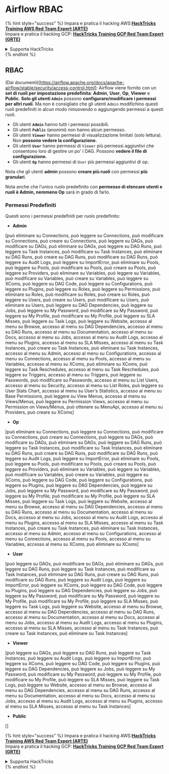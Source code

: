 # Airflow RBAC

{% hint style="success" %}
Impara e pratica il hacking AWS:<img src="../../.gitbook/assets/image (1).png" alt="" data-size="line">[**HackTricks Training AWS Red Team Expert (ARTE)**](https://training.hacktricks.xyz/courses/arte)<img src="../../.gitbook/assets/image (1).png" alt="" data-size="line">\
Impara e pratica il hacking GCP: <img src="../../.gitbook/assets/image (2).png" alt="" data-size="line">[**HackTricks Training GCP Red Team Expert (GRTE)**<img src="../../.gitbook/assets/image (2).png" alt="" data-size="line">](https://training.hacktricks.xyz/courses/grte)

<details>

<summary>Supporta HackTricks</summary>

* Controlla i [**piani di abbonamento**](https://github.com/sponsors/carlospolop)!
* **Unisciti al** 💬 [**gruppo Discord**](https://discord.gg/hRep4RUj7f) o al [**gruppo telegram**](https://t.me/peass) o **seguici** su **Twitter** 🐦 [**@hacktricks\_live**](https://twitter.com/hacktricks\_live)**.**
* **Condividi trucchi di hacking inviando PR ai** [**HackTricks**](https://github.com/carlospolop/hacktricks) e [**HackTricks Cloud**](https://github.com/carlospolop/hacktricks-cloud) repos su github.

</details>
{% endhint %}

## RBAC

(Dai documenti)\[https://airflow.apache.org/docs/apache-airflow/stable/security/access-control.html]: Airflow viene fornito con un **set di ruoli per impostazione predefinita**: **Admin**, **User**, **Op**, **Viewer** e **Public**. **Solo gli utenti `Admin`** possono **configurare/modificare i permessi per altri ruoli**. Ma non è consigliato che gli utenti `Admin` modifichino questi ruoli predefiniti in alcun modo rimuovendo o aggiungendo permessi a questi ruoli.

* Gli utenti **`Admin`** hanno tutti i permessi possibili.
* Gli utenti **`Public`** (anonimi) non hanno alcun permesso.
* Gli utenti **`Viewer`** hanno permessi di visualizzazione limitati (solo lettura). Non **possono vedere la configurazione.**
* Gli utenti **`User`** hanno permessi di `Viewer` più permessi aggiuntivi che consentono loro di gestire un po' i DAG. Possono **vedere il file di configurazione.**
* Gli utenti **`Op`** hanno permessi di `User` più permessi aggiuntivi di op.

Nota che gli utenti **admin** possono **creare più ruoli** con permessi **più granulari**.

Nota anche che l'unico ruolo predefinito con **permesso di elencare utenti e ruoli è Admin, nemmeno Op** sarà in grado di farlo.

### Permessi Predefiniti

Questi sono i permessi predefiniti per ruolo predefinito:

* **Admin**

\[può eliminare su Connections, può leggere su Connections, può modificare su Connections, può creare su Connections, può leggere su DAGs, può modificare su DAGs, può eliminare su DAGs, può leggere su DAG Runs, può leggere su Task Instances, può modificare su Task Instances, può eliminare su DAG Runs, può creare su DAG Runs, può modificare su DAG Runs, può leggere su Audit Logs, può leggere su ImportError, può eliminare su Pools, può leggere su Pools, può modificare su Pools, può creare su Pools, può leggere su Providers, può eliminare su Variables, può leggere su Variables, può modificare su Variables, può creare su Variables, può leggere su XComs, può leggere su DAG Code, può leggere su Configurations, può leggere su Plugins, può leggere su Roles, può leggere su Permissions, può eliminare su Roles, può modificare su Roles, può creare su Roles, può leggere su Users, può creare su Users, può modificare su Users, può eliminare su Users, può leggere su DAG Dependencies, può leggere su Jobs, può leggere su My Password, può modificare su My Password, può leggere su My Profile, può modificare su My Profile, può leggere su SLA Misses, può leggere su Task Logs, può leggere su Website, accesso al menu su Browse, accesso al menu su DAG Dependencies, accesso al menu su DAG Runs, accesso al menu su Documentation, accesso al menu su Docs, accesso al menu su Jobs, accesso al menu su Audit Logs, accesso al menu su Plugins, accesso al menu su SLA Misses, accesso al menu su Task Instances, può creare su Task Instances, può eliminare su Task Instances, accesso al menu su Admin, accesso al menu su Configurations, accesso al menu su Connections, accesso al menu su Pools, accesso al menu su Variables, accesso al menu su XComs, può eliminare su XComs, può leggere su Task Reschedules, accesso al menu su Task Reschedules, può leggere su Triggers, accesso al menu su Triggers, può leggere su Passwords, può modificare su Passwords, accesso al menu su List Users, accesso al menu su Security, accesso al menu su List Roles, può leggere su User Stats Chart, accesso al menu su User's Statistics, accesso al menu su Base Permissions, può leggere su View Menus, accesso al menu su Views/Menus, può leggere su Permission Views, accesso al menu su Permission on Views/Menus, può ottenere su MenuApi, accesso al menu su Providers, può creare su XComs]

* **Op**

\[può eliminare su Connections, può leggere su Connections, può modificare su Connections, può creare su Connections, può leggere su DAGs, può modificare su DAGs, può eliminare su DAGs, può leggere su DAG Runs, può leggere su Task Instances, può modificare su Task Instances, può eliminare su DAG Runs, può creare su DAG Runs, può modificare su DAG Runs, può leggere su Audit Logs, può leggere su ImportError, può eliminare su Pools, può leggere su Pools, può modificare su Pools, può creare su Pools, può leggere su Providers, può eliminare su Variables, può leggere su Variables, può modificare su Variables, può creare su Variables, può leggere su XComs, può leggere su DAG Code, può leggere su Configurations, può leggere su Plugins, può leggere su DAG Dependencies, può leggere su Jobs, può leggere su My Password, può modificare su My Password, può leggere su My Profile, può modificare su My Profile, può leggere su SLA Misses, può leggere su Task Logs, può leggere su Website, accesso al menu su Browse, accesso al menu su DAG Dependencies, accesso al menu su DAG Runs, accesso al menu su Documentation, accesso al menu su Docs, accesso al menu su Jobs, accesso al menu su Audit Logs, accesso al menu su Plugins, accesso al menu su SLA Misses, accesso al menu su Task Instances, può creare su Task Instances, può eliminare su Task Instances, accesso al menu su Admin, accesso al menu su Configurations, accesso al menu su Connections, accesso al menu su Pools, accesso al menu su Variables, accesso al menu su XComs, può eliminare su XComs]

* **User**

\[può leggere su DAGs, può modificare su DAGs, può eliminare su DAGs, può leggere su DAG Runs, può leggere su Task Instances, può modificare su Task Instances, può eliminare su DAG Runs, può creare su DAG Runs, può modificare su DAG Runs, può leggere su Audit Logs, può leggere su ImportError, può leggere su XComs, può leggere su DAG Code, può leggere su Plugins, può leggere su DAG Dependencies, può leggere su Jobs, può leggere su My Password, può modificare su My Password, può leggere su My Profile, può modificare su My Profile, può leggere su SLA Misses, può leggere su Task Logs, può leggere su Website, accesso al menu su Browse, accesso al menu su DAG Dependencies, accesso al menu su DAG Runs, accesso al menu su Documentation, accesso al menu su Docs, accesso al menu su Jobs, accesso al menu su Audit Logs, accesso al menu su Plugins, accesso al menu su SLA Misses, accesso al menu su Task Instances, può creare su Task Instances, può eliminare su Task Instances]

* **Viewer**

\[può leggere su DAGs, può leggere su DAG Runs, può leggere su Task Instances, può leggere su Audit Logs, può leggere su ImportError, può leggere su XComs, può leggere su DAG Code, può leggere su Plugins, può leggere su DAG Dependencies, può leggere su Jobs, può leggere su My Password, può modificare su My Password, può leggere su My Profile, può modificare su My Profile, può leggere su SLA Misses, può leggere su Task Logs, può leggere su Website, accesso al menu su Browse, accesso al menu su DAG Dependencies, accesso al menu su DAG Runs, accesso al menu su Documentation, accesso al menu su Docs, accesso al menu su Jobs, accesso al menu su Audit Logs, accesso al menu su Plugins, accesso al menu su SLA Misses, accesso al menu su Task Instances]

* **Public**

\[]

{% hint style="success" %}
Impara e pratica il hacking AWS:<img src="../../.gitbook/assets/image (1).png" alt="" data-size="line">[**HackTricks Training AWS Red Team Expert (ARTE)**](https://training.hacktricks.xyz/courses/arte)<img src="../../.gitbook/assets/image (1).png" alt="" data-size="line">\
Impara e pratica il hacking GCP: <img src="../../.gitbook/assets/image (2).png" alt="" data-size="line">[**HackTricks Training GCP Red Team Expert (GRTE)**<img src="../../.gitbook/assets/image (2).png" alt="" data-size="line">](https://training.hacktricks.xyz/courses/grte)

<details>

<summary>Supporta HackTricks</summary>

* Controlla i [**piani di abbonamento**](https://github.com/sponsors/carlospolop)!
* **Unisciti al** 💬 [**gruppo Discord**](https://discord.gg/hRep4RUj7f) o al [**gruppo telegram**](https://t.me/peass) o **seguici** su **Twitter** 🐦 [**@hacktricks\_live**](https://twitter.com/hacktricks\_live)**.**
* **Condividi trucchi di hacking inviando PR ai** [**HackTricks**](https://github.com/carlospolop/hacktricks) e [**HackTricks Cloud**](https://github.com/carlospolop/hacktricks-cloud) repos su github.

</details>
{% endhint %}
